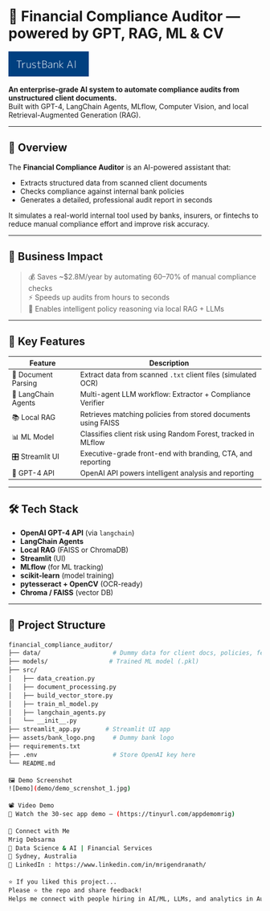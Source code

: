 # 🏦 Financial Compliance Auditor — powered by GPT, RAG, ML & CV

![TrustBank Logo](assets/bank_logo.png)

**An enterprise-grade AI system to automate compliance audits from unstructured client documents.**  
Built with GPT-4, LangChain Agents, MLflow, Computer Vision, and local Retrieval-Augmented Generation (RAG).

---

## 🚀 Overview

The **Financial Compliance Auditor** is an AI-powered assistant that:
- Extracts structured data from scanned client documents
- Checks compliance against internal bank policies
- Generates a detailed, professional audit report in seconds

It simulates a real-world internal tool used by banks, insurers, or fintechs to reduce manual compliance effort and improve risk accuracy.

---

## 🎯 Business Impact

> 💰 Saves ~$2.8M/year by automating 60–70% of manual compliance checks  
> ⚡ Speeds up audits from hours to seconds  
> 🧠 Enables intelligent policy reasoning via local RAG + LLMs

---

## 🧠 Key Features

| Feature | Description |
|--------|-------------|
| 🧾 Document Parsing | Extract data from scanned `.txt` client files (simulated OCR) |
| 🤖 LangChain Agents | Multi-agent LLM workflow: Extractor + Compliance Verifier |
| 📚 Local RAG | Retrieves matching policies from stored documents using FAISS |
| 📊 ML Model | Classifies client risk using Random Forest, tracked in MLflow |
| 🎛️ Streamlit UI | Executive-grade front-end with branding, CTA, and reporting |
| 🧠 GPT-4 API | OpenAI API powers intelligent analysis and reporting |

---

## 🛠️ Tech Stack

- **OpenAI GPT-4 API** (via `langchain`)
- **LangChain Agents**
- **Local RAG** (FAISS or ChromaDB)
- **Streamlit** (UI)
- **MLflow** (for ML tracking)
- **scikit-learn** (model training)
- **pytesseract + OpenCV** (OCR-ready)
- **Chroma / FAISS** (vector DB)

---

## 📂 Project Structure

```bash
financial_compliance_auditor/
├── data/                    # Dummy data for client docs, policies, features
├── models/                 # Trained ML model (.pkl)
├── src/
│   ├── data_creation.py
│   ├── document_processing.py
│   ├── build_vector_store.py
│   ├── train_ml_model.py
│   ├── langchain_agents.py
│   └── __init__.py
├── streamlit_app.py       # Streamlit UI app
├── assets/bank_logo.png     # Dummy bank logo
├── requirements.txt
├── .env                     # Store OpenAI key here
└── README.md

🖼️ Demo Screenshot
![Demo](demo/demo_screnshot_1.jpg)

📽️ Video Demo
🎥 Watch the 30-sec app demo — (https://tinyurl.com/appdemomrig)

🤝 Connect with Me
Mrig Debsarma
💼 Data Science & AI | Financial Services
📍 Sydney, Australia
📧 LinkedIn : https://www.linkedin.com/in/mrigendranath/

⭐ If you liked this project...
Please ⭐️ the repo and share feedback!
Helps me connect with people hiring in AI/ML, LLMs, and analytics in Australia and globally.